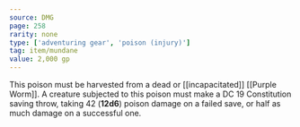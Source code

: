 ```yaml
---
source: DMG
page: 258
rarity: none
type: ['adventuring gear', 'poison (injury)']
tag: item/mundane
value: 2,000 gp
---
```


This poison must be harvested from a dead or [[incapacitated]] [[Purple Worm]]. A creature subjected to this poison must make a DC 19 Constitution saving throw, taking 42 (**12d6**) poison damage on a failed save, or half as much damage on a successful one.

